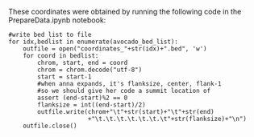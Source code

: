 These coordinates were obtained by running the following code
in the PrepareData.ipynb notebook:

    #write bed list to file
    for idx,bedlist in enumerate(avocado_bed_list):
        outfile = open("coordinates_"+str(idx)+".bed", 'w')
        for coord in bedlist:
            chrom, start, end = coord
            chrom = chrom.decode("utf-8")
            start = start-1
            #when anna expands, it's flanksize, center, flank-1
            #so we should give her code a summit location of
            assert (end-start)%2 == 0
            flanksize = int((end-start)/2)
            outfile.write(chrom+"\t"+str(start)+"\t"+str(end)
                          +"\t.\t.\t.\t.\t.\t.\t"+str(flanksize)+"\n")
        outfile.close()
